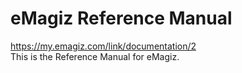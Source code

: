 # eMagiz Reference Manual
https://my.emagiz.com/link/documentation/2  
This is the Reference Manual for eMagiz.
